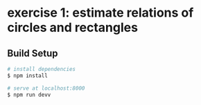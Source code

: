 # exercise 1: estimate relations of circles and rectangles

## Build Setup

```bash
# install dependencies
$ npm install

# serve at localhost:8000
$ npm run devv
